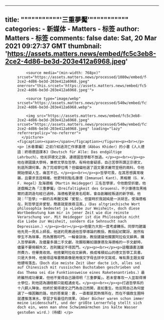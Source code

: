 
---
title: """""""""""'三重夢魘'"""""""""""
categories: 
    - 新媒体
    - Matters - 标签
author: Matters - 标签
comments: false
date: Sat, 20 Mar 2021 09:27:37 GMT
thumbnail: 'https://assets.matters.news/embed/fc5c3eb8-2ce2-4d86-be3d-203e412a6968.jpeg'
---

<div>   
<figure class="image">
      <picture>
        <source type="image/webp" media="(min-width: 768px)" srcset="https://assets.matters.news/processed/1080w/embed/fc5c3eb8-2ce2-4d86-be3d-203e412a6968.webp" onerror="this.srcset='https://assets.matters.news/embed/fc5c3eb8-2ce2-4d86-be3d-203e412a6968.jpeg'">

        <source media="(min-width: 768px)" srcset="https://assets.matters.news/processed/1080w/embed/fc5c3eb8-2ce2-4d86-be3d-203e412a6968.jpeg" onerror="this.srcset='https://assets.matters.news/embed/fc5c3eb8-2ce2-4d86-be3d-203e412a6968.jpeg'">

        <source type="image/webp" srcset="https://assets.matters.news/processed/540w/embed/fc5c3eb8-2ce2-4d86-be3d-203e412a6968.webp">

        <img src="https://assets.matters.news/embed/fc5c3eb8-2ce2-4d86-be3d-203e412a6968.jpeg" srcset="https://assets.matters.news/processed/540w/embed/fc5c3eb8-2ce2-4d86-be3d-203e412a6968.jpeg" loading="lazy" referrerpolicy="no-referrer">
      </picture>
    <figcaption><span></span></figcaption></figure><p><br></p><p>［水巷葦編］之前介紹過流亡作家基德（Abbas Khider）的小書《人人德語：終極德語課本》（Deutsch für Alle: Das endgültige Lehrbuch）。他劣評德文之餘，連德國哲學都不放過。</p><p><br></p><p>他在德國讀大學時，兼修文學及哲學。有時他會疑惑，自己苦學所謂正宗德文，到底所謂何事。為了完成學位嗎？但偏偏他選了語文要求嚴苛至極的兩科，令他開始懷疑人生，痛苦不已。</p><p><br></p><p>哲學可畏，在其思想異常複雜，且要求言詮精確。他更特別點名康德（Immanuel Kant）、黑格爾（G. W. F. Hegel）及海德格（Martin Heidegger）三名哲學家，令他飽受折磨，他遂戲稱之為「三重夢魘」（Dreifaltigkeit des Grauens）。不少康德及黑格爾的遣詞造句經已過時，海德格更是臭名昭彰，會自創離經叛道的新字眼。他說：「『哲學』一辭的古希臘文解『愛智』，但當時於我就純是一派胡言。使海德格在，則哲學並非愛智，簡直就是故尋沮喪。」（Das altgriechische Wort philosophía bedeutet ja »Liebe zur Weisheit«, doch diese Wortbedeutung kam mir in jener Zeit wie die reinste Verarschung vor. Mit Heidegger ist die Philosophie nicht die Liebe zur Weisheit, sondern die Sehnsucht nach Depression.）</p><p><br></p><p>他壓力大到一度考慮轉系。同學均建議他先見一見系上師長，他遂約見教過他哲學導論的教授。教授起初驚訝，居然有學生不為瑣事，而為實務叩門。一輪會談後，教授建議他擱置阿拉伯文辭典，購入哲學辭典，及儘量多讀二手文獻。攻艱取難如讀康德及海德格的一手文獻時，儘量不要倚賴外文，否則鐵定不得其門。</p><p><br></p><p>這種讀書法雖然費力，但畢竟收效。他捨棄阿拉伯文辭典，換成堆積如山的德文哲學工具書。只是大多時，他覺得這堆書簡直像是用俄文字母去拼中文寫成，唯有靠主題支橕他硬啃落去。（Doch die meiste Zeit über dacte ich, alles sei auf Chinesisch mit russischen Buchstaben geschrieben und das Thema sei die Funktionsweise eines Raketenantriebs.）最終雖然成功畢業，但他不覺得自己讀得明「三重夢魘」。若未曾專攻一人並取得博士學位，則他認為讀極都只能粗通皮毛。</p><p><br></p><p>打過哲學系的十八銅人陣後，他終於覺得德文之門為自己而開，直如重生。他反問自己為何當選了一條困難的路，他的答案是：書，一直都是其熱情所在，而在不備救生圈時就遭推落凍水，學習才有最佳的效果。（Aber Bücher waren schon immer meine Leidenschaft, und der größte Lernerfolg stellt sich doch ein, wenn man ohne Schwimmärmchen ins kalte Wasser gestoßen wird.）（待續）</p>  
</div>
            